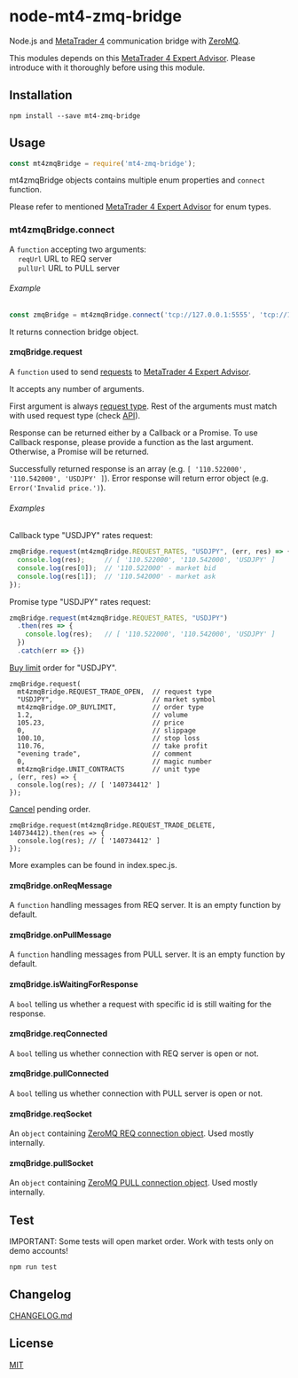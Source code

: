 # node-mt4-zmq-bridge

Node.js and [MetaTrader 4](https://www.metatrader4.com/) communication bridge with [ZeroMQ](http://zeromq.org/).

This modules depends on this [MetaTrader 4 Expert Advisor](https://github.com/bonnevoyager/MetaTrader4-Bridge). Please introduce with it thoroughly before using this module.

## Installation

```
npm install --save mt4-zmq-bridge
```

## Usage

```js
const mt4zmqBridge = require('mt4-zmq-bridge');
```

mt4zmqBridge objects contains multiple enum properties and `connect` function.

Please refer to mentioned [MetaTrader 4 Expert Advisor](https://github.com/bonnevoyager/MetaTrader4-Bridge#request) for enum types.

### mt4zmqBridge.connect

A `function` accepting two arguments:  
&nbsp;&nbsp;&nbsp;&nbsp;`reqUrl` URL to REQ server  
&nbsp;&nbsp;&nbsp;&nbsp;`pullUrl` URL to PULL server

###### Example

```js
const zmqBridge = mt4zmqBridge.connect('tcp://127.0.0.1:5555', 'tcp://127.0.0.1:5556');
```

It returns connection bridge object.

#### zmqBridge.request

A `function` used to send [requests](https://github.com/bonnevoyager/MetaTrader4-Bridge#request) to [MetaTrader 4 Expert Advisor]((https://github.com/bonnevoyager/MetaTrader4-Bridge)).

It accepts any number of arguments.

First argument is always [request type](https://github.com/bonnevoyager/MetaTrader4-Bridge#request). Rest of the arguments must match with used request type (check [API](https://github.com/bonnevoyager/MetaTrader4-Bridge#api)).

Response can be returned either by a Callback or a Promise. To use Callback response, please provide a function as the last argument. Otherwise, a Promise will be returned.

Successfully returned response is an array (e.g. `[ '110.522000', '110.542000', 'USDJPY' ]`). Error response will return error object (e.g. `Error('Invalid price.')`).

###### Examples

Callback type "USDJPY" rates request:

```js
zmqBridge.request(mt4zmqBridge.REQUEST_RATES, "USDJPY", (err, res) => {
  console.log(res);     // [ '110.522000', '110.542000', 'USDJPY' ]
  console.log(res[0]);  // '110.522000' - market bid
  console.log(res[1]);  // '110.542000' - market ask
});
```

Promise type "USDJPY" rates request:

```js
zmqBridge.request(mt4zmqBridge.REQUEST_RATES, "USDJPY")
  .then(res => {
    console.log(res);   // [ '110.522000', '110.542000', 'USDJPY' ]
  })
  .catch(err => {})
```

[Buy limit](https://github.com/bonnevoyager/MetaTrader4-Bridge#trade-operations) order for "USDJPY".

```
zmqBridge.request(
  mt4zmqBridge.REQUEST_TRADE_OPEN,  // request type
  "USDJPY",                         // market symbol
  mt4zmqBridge.OP_BUYLIMIT,         // order type
  1.2,                              // volume
  105.23,                           // price
  0,                                // slippage
  100.10,                           // stop loss
  110.76,                           // take profit
  "evening trade",                  // comment
  0,                                // magic number
  mt4zmqBridge.UNIT_CONTRACTS       // unit type
, (err, res) => {
  console.log(res); // [ '140734412' ]
});
```

[Cancel](https://github.com/bonnevoyager/MetaTrader4-Bridge#api) pending order.

```
zmqBridge.request(mt4zmqBridge.REQUEST_TRADE_DELETE, 140734412).then(res => {
  console.log(res); // [ '140734412' ]
});
```

More examples can be found in index.spec.js.

#### zmqBridge.onReqMessage

A `function` handling messages from REQ server. It is an empty function by default.

#### zmqBridge.onPullMessage

A `function` handling messages from PULL server. It is an empty function by default.

#### zmqBridge.isWaitingForResponse

A `bool` telling us whether a request with specific id is still waiting for the response.

#### zmqBridge.reqConnected

A `bool` telling us whether connection with REQ server is open or not.

#### zmqBridge.pullConnected

A `bool` telling us whether connection with PULL server is open or not.

#### zmqBridge.reqSocket

An `object` containing [ZeroMQ REQ connection object](https://github.com/zeromq/zeromq.js/#examples-using-zeromq). Used mostly internally.

#### zmqBridge.pullSocket

An `object` containing [ZeroMQ PULL connection object](https://github.com/zeromq/zeromq.js/#examples-using-zeromq). Used mostly internally.

## Test

IMPORTANT: Some tests will open market order. Work with tests only on demo accounts!

```
npm run test
```

## Changelog

[CHANGELOG.md](https://github.com/BonneVoyager/node-mt4-zmq-bridge/blob/master/CHANGELOG.md)

## License

[MIT](LICENSE)
